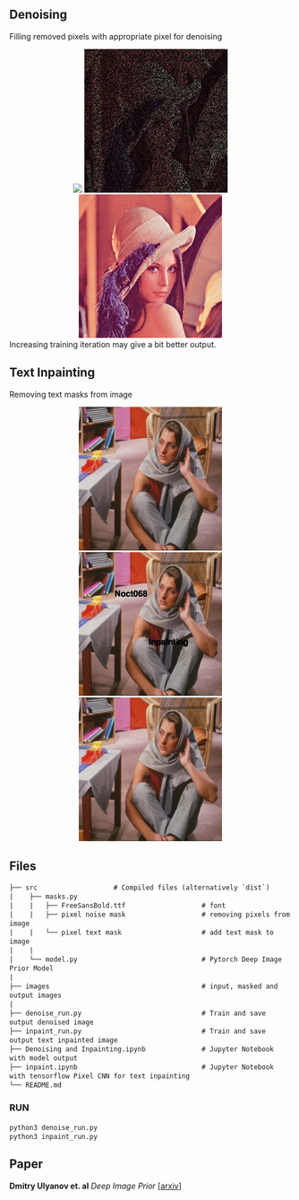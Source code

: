 
## Denoising 

Filling removed pixels with appropriate pixel for denoising
<div align='center'>
    <img src='images/lenna_ori.jpg' height="256">
    <img src='images/noisy-image.jpg' height="256">
    <img src='images/denoised-output.jpg' height="256">
</div>
Increasing training iteration may give a bit better output.

## Text Inpainting

Removing text masks from image
<div align='center'>
    <img src='images/barbara.jpg' height="256">
    <img src='images/text-corrupted-image.jpg' height="256">
    <img src='images/inpainting-output.jpg' height="256">
</div>


## Files

```
├── src                   # Compiled files (alternatively `dist`)
|    ├── masks.py
|    |   ├── FreeSansBold.ttf                   # font
|    |   ├── pixel noise mask                   # removing pixels from image
|    |   └── pixel text mask                    # add text mask to image
|    |
|    └── model.py                               # Pytorch Deep Image Prior Model 
|    
├── images                                      # input, masked and output images  
|
├── denoise_run.py                              # Train and save output denoised image
├── inpaint_run.py                              # Train and save output text inpainted image
├── Denoising and Inpainting.ipynb              # Jupyter Notebook with model output
├── inpaint.ipynb                               # Jupyter Notebook with tensorflow Pixel CNN for text inpainting
└── README.md

```

### RUN

```
python3 denoise_run.py
python3 inpaint_run.py
```
## Paper

**Dmitry Ulyanov et. al** *Deep Image Prior* [[arxiv](https://arxiv.org/abs/1711.10925)]